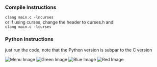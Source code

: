 ### Compile Instructions
```clang main.c -lncurses```  
or if using curses, change the header to curses.h and  
```clang main.c -lcurses```  

### Python Instructions
just run the code, note that the Python version is subpar to the C version

![Menu Image](demo-menu.png)
![Green Image](demo-green.png)
![Blue Image](demo-blue.png)
![Red Image](demo-red.png)


